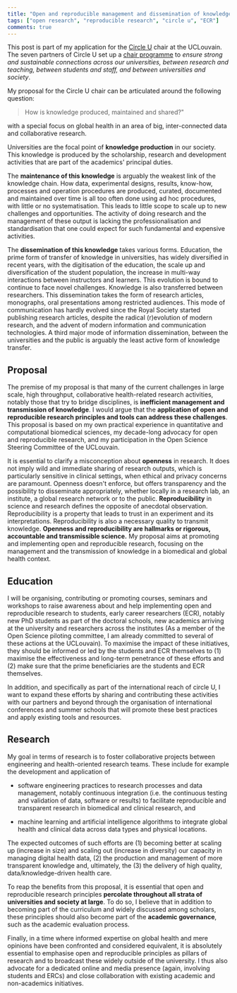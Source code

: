 ```yaml
---
title: "Open and reproducible management and dissemination of knowledge"
tags: ["open research", "reproducible research", "circle u", "ECR"]
comments: true
---
```


This post is part of my application for the [Circle
U](https://www.circle-u.eu/) chair at the UCLouvain. The seven
partners of Circle U set up a [chair
programme](https://www.circle-u.eu/education-research/chair-programme/)
to *ensure strong and sustainable connections across our universities,
between research and teaching, between students and staff, and between
universities and society*.

My proposal for the Circle U chair can be articulated around the
following question:

> How is knowledge produced, maintained and shared?"

with a special focus on global health in an area of big,
inter-connected data and collaborative research.

Universities are the focal point of **knowledge production** in our
society. This knowledge is produced by the scholarship, research and
development activities that are part of the academics' principal
duties.

The **maintenance of this knowledge** is arguably the weakest link of
the knowledge chain. How data, experimental designs, results,
know-how, processes and operation procedures are produced, curated,
documented and maintained over time is all too often done using ad hoc
procedures, with little or no systematisation. This leads to little
scope to scale up to new challenges and opportunities. The activity of
doing research and the management of these output is lacking the
professionalisation and standardisation that one could expect for such
fundamental and expensive activities.

The **dissemination of this knowledge** takes various forms. Education,
the prime form of transfer of knowledge in universities, has widely
diversified in recent years, with the digitisation of the education,
the scale up and diversification of the student population, the
increase in multi-way interactions between instructors and
learners. This evolution is bound to continue to face novel
challenges. Knowledge is also transferred between researchers. This
dissemination takes the form of research articles, monographs, oral
presentations among restricted audiences. This mode of communication
has hardly evolved since the Royal Society started publishing research
articles, despite the radical (r)evolution of modern research, and the
advent of modern information and communication technologies. A third
major mode of information dissemination, between the universities and
the public is arguably the least active form of knowledge transfer.


## Proposal

The premise of my proposal is that many of the current challenges in
large scale, high throughput, collaborative health-related research
activities, notably those that try to bridge disciplines, is
**inefficient management and transmission of knowledge**. I would argue
that the **application of open and reproducible research principles and
tools can address these challenges**. This proposal is based on my own
practical experience in quantitative and computational biomedical
sciences, my decade-long advocacy for open and reproducible
research, and my participation in the Open Science Steering Committee
of the UCLouvain.


It is essential to clarify a misconception about **openness** in
research. It does not imply wild and immediate sharing of research
outputs, which is particularly sensitive in clinical settings, when
ethical and privacy concerns are paramount. Openness doesn't enforce,
but offers transparency and the possibility to disseminate
appropriately, whether locally in a research lab, an institute, a
global research network or to the public. **Reproducibility** in
science and research defines the opposite of anecdotal
observation. Reproducibility is a property that leads to trust in an
experiment and its interpretations. Reproducibility is also a
necessary quality to transmit knowledge.  **Openness and
reproducibility are hallmarks or rigorous, accountable and
transmissible science.** My proposal aims at promoting and
implementing open and reproducible research, focusing on the
management and the transmission of knowledge in a biomedical and
global health context.


## Education

I will be organising, contributing or promoting courses, seminars and
workshops to raise awareness about and help implementing open and
reproducible research to students, early career researchers (ECR),
notably new PhD students as part of the doctoral schools, new
academics arriving at the university and researchers across the
institutes (As a member of the Open Science piloting committee, I am
already committed to several of these actions at the UCLouvain). To
maximise the impact of these initiatives, they should be informed or
led by the students and ECR themselves to (1) maximise the
effectiveness and long-term penetrance of these efforts and (2) make
sure that the prime beneficiaries are the students and ECR themselves.

In addition, and specifically as part of the international reach of
circle U, I want to expand these efforts by sharing and contributing
these activities with our partners and beyond through the organisation
of international conferences and summer schools that will promote
these best practices and apply existing tools and resources.


## Research

My goal in terms of research is to foster collaborative projects
between engineering and health-oriented research teams. These include
for example the development and application of

-   software engineering practices to research processes and data
    management, notably continuous integration (i.e. the continuous
    testing and validation of data, software or results) to facilitate
    reproducible and transparent research in biomedical and clinical
    research, and

-   machine learning and artificial intelligence algorithms to integrate
    global health and clinical data across data types and physical
    locations.

The expected outcomes of such efforts are (1) becoming better at
scaling up (increase in size) and scaling out (increase in diversity)
our capacity in managing digital health data, (2) the production and
management of more transparent knowledge and, ultimately, the (3) the
delivery of high quality, data/knowledge-driven health care.


To reap the benefits from this proposal, it is essential that open and
reproducible research principles **percolate throughout all strata of
universities and society at large**. To do so, I believe that in
addition to becoming part of the curriculum and widely discussed among
scholars, these principles should also become part of the **academic
governance**, such as the academic evaluation process.


Finally, in a time where informed expertise on global health and mere
opinions have been confronted and considered equivalent, it is
absolutely essential to emphasise open and reproducible principles as
pillars of research and to broadcast these widely outside of the
university. I thus also advocate for a dedicated online and media
presence (again, involving students and ERCs) and close collaboration
with existing academic and non-academics initiatives.
